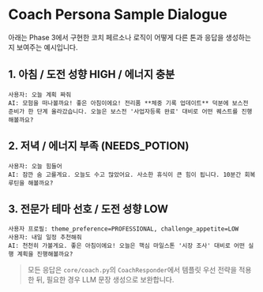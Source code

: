 # Coach Persona Sample Dialogue

아래는 Phase 3에서 구현한 코치 페르소나 로직이 어떻게 다른 톤과 응답을 생성하는지 보여주는 예시입니다.

## 1. 아침 / 도전 성향 HIGH / 에너지 충분
```
사용자: 오늘 계획 짜줘
AI: 모험을 떠나볼까요! 좋은 아침이에요! 전리품 **체중 기록 업데이트** 덕분에 보스전 준비가 한 단계 올라갔습니다. 오늘은 보스전 '사업자등록 완료' 대비로 어떤 퀘스트를 진행해볼까요?
```

## 2. 저녁 / 에너지 부족 (NEEDS_POTION)
```
사용자: 오늘 힘들어
AI: 잠깐 숨 고를게요. 오늘도 수고 많았어요. 사소한 휴식이 큰 힘이 됩니다. 10분간 회복 루틴을 해볼까요?
```

## 3. 전문가 테마 선호 / 도전 성향 LOW
```
사용자 프로필: theme_preference=PROFESSIONAL, challenge_appetite=LOW
사용자: 내일 일정 추천해줘
AI: 천천히 가볼게요. 좋은 아침이에요! 오늘은 핵심 마일스톤 '시장 조사' 대비로 어떤 실행 계획을 진행해볼까요?
```

> 모든 응답은 `core/coach.py`의 `CoachResponder`에서 템플릿 우선 전략을 적용한 뒤, 필요한 경우 LLM 문장 생성으로 보완합니다.
